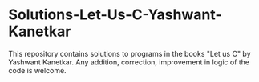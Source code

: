 # Solutions-Let-Us-C-Yashwant-Kanetkar
This repository contains solutions to programs in the books "Let us C" by Yashwant Kanetkar.
Any addition, correction, improvement in logic of the code is welcome.
